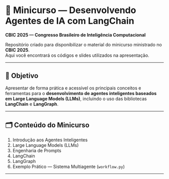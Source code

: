 # 🧠 Minicurso — Desenvolvendo Agentes de IA com LangChain  
**CBIC 2025 — Congresso Brasileiro de Inteligência Computacional**

Repositório criado para disponibilizar o material do minicurso ministrado no **CBIC 2025**.  
Aqui você encontrará os códigos e slides utilizados na apresentação.

---

## 📘 Objetivo

Apresentar de forma prática e acessível os principais conceitos e ferramentas para o **desenvolvimento de agentes inteligentes baseados em Large Language Models (LLMs)**, incluindo o uso das bibliotecas **LangChain** e **LangGraph**.

---

## 🗂️ Conteúdo do Minicurso

1. Introdução aos Agentes Inteligentes 
2. Large Language Models (LLMs)  
3. Engenharia de Prompts 
4. LangChain 
5. LangGraph  
6. Exemplo Prático — Sistema Multiagente (`workflow.py`) 

---
